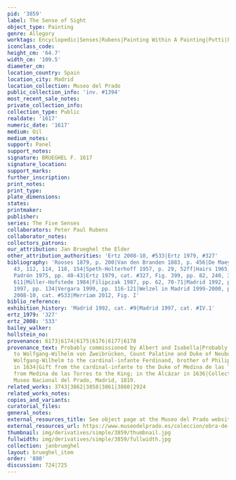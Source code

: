 ```yaml
---
pid: '3859'
label: The Sense of Sight
object_type: Painting
genre: Allegory
worktags: Encyclopedic|Senses|Rubens|Painting Within A Painting|Putti|Flowers|Globe|Sculpture
iconclass_code:
height_cm: '64.7'
width_cm: '109.5'
diameter_cm:
location_country: Spain
location_city: Madrid
location_collection: Museo del Prado
public_collection_info: 'inv. #1394'
most_recent_sale_notes:
private_collection_info:
collection_type: Public
realdate: '1617'
numeric_date: '1617'
medium: Oil
medium_notes:
support: Panel
support_notes:
signature: BRUEGHEL F. 1617
signature_location:
support_marks:
further_inscription:
print_notes:
print_type:
plate_dimensions:
states:
printmaker:
publisher:
series: The Five Senses
collaborators: Peter Paul Rubens
collaborator_notes:
collectors_patrons:
our_attribution: Jan Brueghel the Elder
other_attribution_authorities: 'Ertz 2008-10, #533|Ertz 1979, #327'
bibliography: 'Rooses 1879, p. 200|Van den Branden 1883, p. 456|De Maeyer 1955, pp.
  43, 112, 114, 118, 154|Speth-Holterhoff 1957, p. 29, 52ff|Hairs 1965, p. 150|Díaz
  Padrón 1975, pp. 40-43|Ertz 1979, cat. #327, Fig. 399, pp. 82, 240, 332, 343-47,
  611|Müller-Hofstede 1984|Filipczak 1987, pp. 62, 70-71|Madrid 1992, pp. 112-125|Madrid
  1997, pp. 134|Vergara 1999, pp. 116-121|Welzel in Madrid 1999-2000, pp. 89-97|Ertz
  2008-10, cat. #533|Merriam 2012, Fig. I'
biblio_reference:
exhibition_history: 'Madrid 1992, cat. #9|Madrid 1997, cat. #IV.1'
ertz_1979: '327'
ertz_2008: '533'
bailey_walker:
hollstein_no:
provenance: 6173|6174|6175|6176|6177|6178
provenance_text: Probably commissioned by Albert and Isabella|Probably given by them
  to Wolfgang-Wilhelm von Zweibrücken, Count Palatine and Duke of Neuburg|Gift from
  Wolfgang-Wilhelm to the cardinal-infante Ferdinand, brother of Philip IV, possibly
  in 1634|Gift from the cardinal-infante to the Duke of Medina de las Torres, 1634.|Gift
  from Medina de las Torres to the King; in the Alcázar in 1636|Collection of the
  Museo Nacional del Prado, Madrid, 1819.
related_works: 3743|3862|3858|3861|3860|2924
related_works_notes:
copies_and_variants:
curatorial_files:
general_notes:
external_resources_title: See object page at the Museo del Prado website
external_resources_url: https://www.museodelprado.es/coleccion/obra-de-arte/la-vista/494fd4d5-16d2-4857-811b-e0b2a0eb7fc7
thumbnail: img/derivatives/simple/3859/thumbnail.jpg
fullwidth: img/derivatives/simple/3859/fullwidth.jpg
collection: janbrueghel
layout: brueghel_item
order: '880'
discussion: 724|725
---
```

